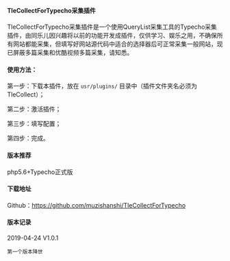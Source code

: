 #### TleCollectForTypecho采集插件

TleCollectForTypecho采集插件是一个使用QueryList采集工具的Typecho采集插件，由同乐儿因兴趣将以前的功能开发成插件，仅供学习、娱乐之用，不确保所有网站都能采集，但填写好网站源代码中适合的选择器后可正常采集一般网站，现已屏蔽多篇采集和优酷视频多篇采集，请知悉。

#### 使用方法：
第一步：下载本插件，放在 `usr/plugins/` 目录中（插件文件夹名必须为TleCollect）；

第二步：激活插件；

第三步：填写配置；

第四步：完成。

#### 版本推荐
php5.6+Typecho正式版

#### 下载地址
Github：https://github.com/muzishanshi/TleCollectForTypecho

#### 版本记录
2019-04-24 V1.0.1

	第一个版本降世